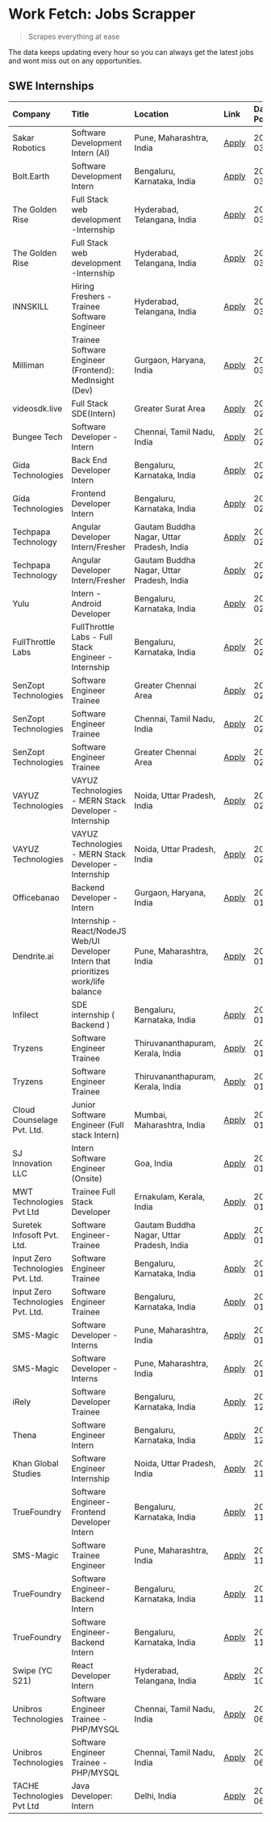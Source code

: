 # Work Fetch: Jobs Scrapper
> Scrapes everything at ease

The data keeps updating every hour so you can always get the latest jobs and wont miss out on any opportunities.

## SWE Internships
<!--START_SECTION:workfetch-->
| Company                           | Title                                                                                | Location                                  | Link                                                                                                                                                                                                                                                                                                      | Date Posted   |
|:----------------------------------|:-------------------------------------------------------------------------------------|:------------------------------------------|:----------------------------------------------------------------------------------------------------------------------------------------------------------------------------------------------------------------------------------------------------------------------------------------------------------|:--------------|
| Sakar Robotics                    | Software Development Intern (AI)                                                     | Pune, Maharashtra, India                  | [Apply](https://in.linkedin.com/jobs/view/software-development-intern-ai-at-sakar-robotics-3848337951?position=10&pageNum=0&refId=Yur5W5Xree%2BhidUdPC%2FXXA%3D%3D&trackingId=Swm7rHz4wcFkY8%2BO9VkMbA%3D%3D&trk=public_jobs_jserp-result_search-card)                                                    | 2024-03-07    |
| Bolt.Earth                        | Software Development Intern                                                          | Bengaluru, Karnataka, India               | [Apply](https://in.linkedin.com/jobs/view/software-development-intern-at-bolt-earth-3849437038?position=24&pageNum=0&refId=Yur5W5Xree%2BhidUdPC%2FXXA%3D%3D&trackingId=4TFKVT7noF%2BT%2BuopfCibbw%3D%3D&trk=public_jobs_jserp-result_search-card)                                                         | 2024-03-07    |
| The Golden Rise                   | Full Stack web development -Internship                                               | Hyderabad, Telangana, India               | [Apply](https://in.linkedin.com/jobs/view/full-stack-web-development-internship-at-the-golden-rise-3847033236?position=35&pageNum=0&refId=Yur5W5Xree%2BhidUdPC%2FXXA%3D%3D&trackingId=kMlW6UJuO5bZN1p%2Bf%2Fwgcg%3D%3D&trk=public_jobs_jserp-result_search-card)                                          | 2024-03-05    |
| The Golden Rise                   | Full Stack web development -Internship                                               | Hyderabad, Telangana, India               | [Apply](https://in.linkedin.com/jobs/view/full-stack-web-development-internship-at-the-golden-rise-3847033236?position=10&pageNum=2&refId=XG3x0dzrM%2F3kkHDivSHsrQ%3D%3D&trackingId=IZKRip83HRNjaOaMXDFSqA%3D%3D&trk=public_jobs_jserp-result_search-card)                                                | 2024-03-05    |
| INNSKILL                          | Hiring Freshers - Trainee Software Engineer                                          | Hyderabad, Telangana, India               | [Apply](https://in.linkedin.com/jobs/view/hiring-freshers-trainee-software-engineer-at-innskill-3846032101?position=5&pageNum=7&refId=D8caL5SAN709%2BLyA8ievjw%3D%3D&trackingId=KQGQK1BJsvwOUIiiZ4vcPg%3D%3D&trk=public_jobs_jserp-result_search-card)                                                    | 2024-03-04    |
| Milliman                          | Trainee Software Engineer (Frontend): MedInsight (Dev)                               | Gurgaon, Haryana, India                   | [Apply](https://in.linkedin.com/jobs/view/trainee-software-engineer-frontend-medinsight-dev-at-milliman-3792874280?position=5&pageNum=0&refId=Yur5W5Xree%2BhidUdPC%2FXXA%3D%3D&trackingId=cUlJQkN7IT0Nh4Okv0w2zA%3D%3D&trk=public_jobs_jserp-result_search-card)                                          | 2024-03-01    |
| videosdk.live                     | Full Stack SDE(Intern)                                                               | Greater Surat Area                        | [Apply](https://in.linkedin.com/jobs/view/full-stack-sde-intern-at-videosdk-live-3842945056?position=3&pageNum=7&refId=D8caL5SAN709%2BLyA8ievjw%3D%3D&trackingId=Rp1Yx4EHuLcSGCJh8evn6w%3D%3D&trk=public_jobs_jserp-result_search-card)                                                                   | 2024-02-29    |
| Bungee Tech                       | Software Developer - Intern                                                          | Chennai, Tamil Nadu, India                | [Apply](https://in.linkedin.com/jobs/view/software-developer-intern-at-bungee-tech-3842220746?position=45&pageNum=0&refId=Yur5W5Xree%2BhidUdPC%2FXXA%3D%3D&trackingId=4xBCvlq0UbtKQZ59jp28vQ%3D%3D&trk=public_jobs_jserp-result_search-card)                                                              | 2024-02-28    |
| Gida Technologies                 | Back End Developer Intern                                                            | Bengaluru, Karnataka, India               | [Apply](https://in.linkedin.com/jobs/view/back-end-developer-intern-at-gida-technologies-3836849295?position=43&pageNum=0&refId=Yur5W5Xree%2BhidUdPC%2FXXA%3D%3D&trackingId=uSzKNWGTrkY2vZCIbD%2B3XA%3D%3D&trk=public_jobs_jserp-result_search-card)                                                      | 2024-02-23    |
| Gida Technologies                 | Frontend Developer Intern                                                            | Bengaluru, Karnataka, India               | [Apply](https://in.linkedin.com/jobs/view/frontend-developer-intern-at-gida-technologies-3836040945?position=11&pageNum=0&refId=Yur5W5Xree%2BhidUdPC%2FXXA%3D%3D&trackingId=a4U2Lu0YvgZr%2FUXQXTRaHA%3D%3D&trk=public_jobs_jserp-result_search-card)                                                      | 2024-02-21    |
| Techpapa Technology               | Angular Developer Intern/Fresher                                                     | Gautam Buddha Nagar, Uttar Pradesh, India | [Apply](https://in.linkedin.com/jobs/view/angular-developer-intern-fresher-at-techpapa-technology-3834305862?position=53&pageNum=0&refId=Yur5W5Xree%2BhidUdPC%2FXXA%3D%3D&trackingId=95pTC8U%2FCwLn%2BFZtNU17lw%3D%3D&trk=public_jobs_jserp-result_search-card)                                           | 2024-02-20    |
| Techpapa Technology               | Angular Developer Intern/Fresher                                                     | Gautam Buddha Nagar, Uttar Pradesh, India | [Apply](https://in.linkedin.com/jobs/view/angular-developer-intern-fresher-at-techpapa-technology-3834305862?position=3&pageNum=5&refId=Y8BI8e8p8HE8rbNu%2BTYCdA%3D%3D&trackingId=aCnAozG23QzM1gar8ylmJw%3D%3D&trk=public_jobs_jserp-result_search-card)                                                  | 2024-02-20    |
| Yulu                              | Intern - Android Developer                                                           | Bengaluru, Karnataka, India               | [Apply](https://in.linkedin.com/jobs/view/intern-android-developer-at-yulu-3834459982?position=48&pageNum=0&refId=Yur5W5Xree%2BhidUdPC%2FXXA%3D%3D&trackingId=K93p01jS61TXgAK0Xp2%2FPw%3D%3D&trk=public_jobs_jserp-result_search-card)                                                                    | 2024-02-19    |
| FullThrottle Labs                 | FullThrottle Labs - Full Stack Engineer - Internship                                 | Bengaluru, Karnataka, India               | [Apply](https://in.linkedin.com/jobs/view/fullthrottle-labs-full-stack-engineer-internship-at-fullthrottle-labs-3829636016?position=50&pageNum=0&refId=Yur5W5Xree%2BhidUdPC%2FXXA%3D%3D&trackingId=P8NgE%2FDftTzNYIQary89vA%3D%3D&trk=public_jobs_jserp-result_search-card)                               | 2024-02-17    |
| SenZopt Technologies              | Software Engineer Trainee                                                            | Greater Chennai Area                      | [Apply](https://in.linkedin.com/jobs/view/software-engineer-trainee-at-senzopt-technologies-3827688781?position=28&pageNum=0&refId=Yur5W5Xree%2BhidUdPC%2FXXA%3D%3D&trackingId=WWMsj5LzOEfMqMT77dFyew%3D%3D&trk=public_jobs_jserp-result_search-card)                                                     | 2024-02-12    |
| SenZopt Technologies              | Software Engineer Trainee                                                            | Chennai, Tamil Nadu, India                | [Apply](https://in.linkedin.com/jobs/view/software-engineer-trainee-at-senzopt-technologies-3827686880?position=41&pageNum=0&refId=Yur5W5Xree%2BhidUdPC%2FXXA%3D%3D&trackingId=Q5WybQK%2FEc43rSRaZGY7yw%3D%3D&trk=public_jobs_jserp-result_search-card)                                                   | 2024-02-12    |
| SenZopt Technologies              | Software Engineer Trainee                                                            | Greater Chennai Area                      | [Apply](https://in.linkedin.com/jobs/view/software-engineer-trainee-at-senzopt-technologies-3827688781?position=3&pageNum=2&refId=XG3x0dzrM%2F3kkHDivSHsrQ%3D%3D&trackingId=dWgsxqkQGFuSjnPBrMQvXw%3D%3D&trk=public_jobs_jserp-result_search-card)                                                        | 2024-02-12    |
| VAYUZ Technologies                | VAYUZ Technologies - MERN Stack Developer - Internship                               | Noida, Uttar Pradesh, India               | [Apply](https://in.linkedin.com/jobs/view/vayuz-technologies-mern-stack-developer-internship-at-vayuz-technologies-3822619356?position=55&pageNum=0&refId=Yur5W5Xree%2BhidUdPC%2FXXA%3D%3D&trackingId=NOZy79EWOxYTmOtggNXooQ%3D%3D&trk=public_jobs_jserp-result_search-card)                              | 2024-02-10    |
| VAYUZ Technologies                | VAYUZ Technologies - MERN Stack Developer - Internship                               | Noida, Uttar Pradesh, India               | [Apply](https://in.linkedin.com/jobs/view/vayuz-technologies-mern-stack-developer-internship-at-vayuz-technologies-3822619356?position=5&pageNum=5&refId=Y8BI8e8p8HE8rbNu%2BTYCdA%3D%3D&trackingId=dRDM5lxviyt0htfCKiXS3g%3D%3D&trk=public_jobs_jserp-result_search-card)                                 | 2024-02-10    |
| Officebanao                       | Backend Developer - Intern                                                           | Gurgaon, Haryana, India                   | [Apply](https://in.linkedin.com/jobs/view/backend-developer-intern-at-officebanao-3814263731?position=19&pageNum=0&refId=Yur5W5Xree%2BhidUdPC%2FXXA%3D%3D&trackingId=eOS1H5KLVTrN9W1xHN58Xg%3D%3D&trk=public_jobs_jserp-result_search-card)                                                               | 2024-01-31    |
| Dendrite.ai                       | Internship - React/NodeJS Web/UI Developer Intern that prioritizes work/life balance | Pune, Maharashtra, India                  | [Apply](https://in.linkedin.com/jobs/view/internship-react-nodejs-web-ui-developer-intern-that-prioritizes-work-life-balance-at-dendrite-ai-3818948068?position=25&pageNum=0&refId=Yur5W5Xree%2BhidUdPC%2FXXA%3D%3D&trackingId=G2WjtfQxqjkYv%2FYg1gTF%2Fg%3D%3D&trk=public_jobs_jserp-result_search-card) | 2024-01-31    |
| Infilect                          | SDE internship ( Backend )                                                           | Bengaluru, Karnataka, India               | [Apply](https://in.linkedin.com/jobs/view/sde-internship-backend-at-infilect-3815120558?position=20&pageNum=0&refId=Yur5W5Xree%2BhidUdPC%2FXXA%3D%3D&trackingId=bVj08QLDNJD2chZWYlg4pA%3D%3D&trk=public_jobs_jserp-result_search-card)                                                                    | 2024-01-25    |
| Tryzens                           | Software Engineer Trainee                                                            | Thiruvananthapuram, Kerala, India         | [Apply](https://in.linkedin.com/jobs/view/software-engineer-trainee-at-tryzens-3809363491?position=32&pageNum=0&refId=Yur5W5Xree%2BhidUdPC%2FXXA%3D%3D&trackingId=3hdR%2F7kfHTcOR4aqzZG8Zg%3D%3D&trk=public_jobs_jserp-result_search-card)                                                                | 2024-01-18    |
| Tryzens                           | Software Engineer Trainee                                                            | Thiruvananthapuram, Kerala, India         | [Apply](https://in.linkedin.com/jobs/view/software-engineer-trainee-at-tryzens-3809363491?position=7&pageNum=2&refId=XG3x0dzrM%2F3kkHDivSHsrQ%3D%3D&trackingId=6Q4VK2HmNaLkofc3NAkIYQ%3D%3D&trk=public_jobs_jserp-result_search-card)                                                                     | 2024-01-18    |
| Cloud Counselage Pvt. Ltd.        | Junior Software Engineer (Full stack Intern)                                         | Mumbai, Maharashtra, India                | [Apply](https://in.linkedin.com/jobs/view/junior-software-engineer-full-stack-intern-at-cloud-counselage-pvt-ltd-3803132814?position=21&pageNum=0&refId=Yur5W5Xree%2BhidUdPC%2FXXA%3D%3D&trackingId=FnxHtcIcrehE4iIHnUJs5g%3D%3D&trk=public_jobs_jserp-result_search-card)                                | 2024-01-11    |
| SJ Innovation LLC                 | Intern Software Engineer (Onsite)                                                    | Goa, India                                | [Apply](https://in.linkedin.com/jobs/view/intern-software-engineer-onsite-at-sj-innovation-llc-3799959011?position=36&pageNum=0&refId=Yur5W5Xree%2BhidUdPC%2FXXA%3D%3D&trackingId=IsFhBDlzWTWCcxLpJABDaw%3D%3D&trk=public_jobs_jserp-result_search-card)                                                  | 2024-01-11    |
| MWT Technologies Pvt Ltd          | Trainee Full Stack Developer                                                         | Ernakulam, Kerala, India                  | [Apply](https://in.linkedin.com/jobs/view/trainee-full-stack-developer-at-mwt-technologies-pvt-ltd-3800921715?position=6&pageNum=0&refId=Yur5W5Xree%2BhidUdPC%2FXXA%3D%3D&trackingId=DDM0r7sFo2R%2BbcJs0lX7GA%3D%3D&trk=public_jobs_jserp-result_search-card)                                             | 2024-01-09    |
| Suretek Infosoft Pvt. Ltd.        | Software Engineer-Trainee                                                            | Gautam Buddha Nagar, Uttar Pradesh, India | [Apply](https://in.linkedin.com/jobs/view/software-engineer-trainee-at-suretek-infosoft-pvt-ltd-3800934643?position=17&pageNum=0&refId=Yur5W5Xree%2BhidUdPC%2FXXA%3D%3D&trackingId=OkZy6Kd%2BiNSpqKfca7dTjA%3D%3D&trk=public_jobs_jserp-result_search-card)                                               | 2024-01-09    |
| Input Zero Technologies Pvt. Ltd. | Software Engineer Trainee                                                            | Bengaluru, Karnataka, India               | [Apply](https://in.linkedin.com/jobs/view/software-engineer-trainee-at-input-zero-technologies-pvt-ltd-3800927643?position=27&pageNum=0&refId=Yur5W5Xree%2BhidUdPC%2FXXA%3D%3D&trackingId=%2Bs48VBjm6w5OU6UQanYvuQ%3D%3D&trk=public_jobs_jserp-result_search-card)                                        | 2024-01-09    |
| Input Zero Technologies Pvt. Ltd. | Software Engineer Trainee                                                            | Bengaluru, Karnataka, India               | [Apply](https://in.linkedin.com/jobs/view/software-engineer-trainee-at-input-zero-technologies-pvt-ltd-3800927643?position=2&pageNum=2&refId=XG3x0dzrM%2F3kkHDivSHsrQ%3D%3D&trackingId=hi2Aq1YNtqRTHE96asAh6g%3D%3D&trk=public_jobs_jserp-result_search-card)                                             | 2024-01-09    |
| SMS-Magic                         | Software Developer -Interns                                                          | Pune, Maharashtra, India                  | [Apply](https://in.linkedin.com/jobs/view/software-developer-interns-at-sms-magic-3799485343?position=29&pageNum=0&refId=Yur5W5Xree%2BhidUdPC%2FXXA%3D%3D&trackingId=jLTY5caZ7nZOyiMhpUXTgw%3D%3D&trk=public_jobs_jserp-result_search-card)                                                               | 2024-01-05    |
| SMS-Magic                         | Software Developer -Interns                                                          | Pune, Maharashtra, India                  | [Apply](https://in.linkedin.com/jobs/view/software-developer-interns-at-sms-magic-3799485343?position=4&pageNum=2&refId=XG3x0dzrM%2F3kkHDivSHsrQ%3D%3D&trackingId=Xuo87rpn%2BV4uOUhZe221Eg%3D%3D&trk=public_jobs_jserp-result_search-card)                                                                | 2024-01-05    |
| iRely                             | Software Developer Trainee                                                           | Bengaluru, Karnataka, India               | [Apply](https://in.linkedin.com/jobs/view/software-developer-trainee-at-irely-3801577534?position=9&pageNum=0&refId=Yur5W5Xree%2BhidUdPC%2FXXA%3D%3D&trackingId=reEZt0zkvG3pS1Aj2a%2B%2BLA%3D%3D&trk=public_jobs_jserp-result_search-card)                                                                | 2023-12-22    |
| Thena                             | Software Engineer Intern                                                             | Bengaluru, Karnataka, India               | [Apply](https://in.linkedin.com/jobs/view/software-engineer-intern-at-thena-3778731751?position=13&pageNum=0&refId=Yur5W5Xree%2BhidUdPC%2FXXA%3D%3D&trackingId=CWPHHUqmy%2B3Aea0K28WOhQ%3D%3D&trk=public_jobs_jserp-result_search-card)                                                                   | 2023-12-05    |
| Khan Global Studies               | Software Engineer Internship                                                         | Noida, Uttar Pradesh, India               | [Apply](https://in.linkedin.com/jobs/view/software-engineer-internship-at-khan-global-studies-3766942197?position=46&pageNum=0&refId=Yur5W5Xree%2BhidUdPC%2FXXA%3D%3D&trackingId=cFXdIfZHUKJSR0tmM9mWoQ%3D%3D&trk=public_jobs_jserp-result_search-card)                                                   | 2023-11-27    |
| TrueFoundry                       | Software Engineer- Frontend Developer Intern                                         | Bengaluru, Karnataka, India               | [Apply](https://in.linkedin.com/jobs/view/software-engineer-frontend-developer-intern-at-truefoundry-3790095058?position=12&pageNum=0&refId=Yur5W5Xree%2BhidUdPC%2FXXA%3D%3D&trackingId=GejztOrNdVUYRDIqc23F5g%3D%3D&trk=public_jobs_jserp-result_search-card)                                            | 2023-11-24    |
| SMS-Magic                         | Software Trainee Engineer                                                            | Pune, Maharashtra, India                  | [Apply](https://in.linkedin.com/jobs/view/software-trainee-engineer-at-sms-magic-3761409781?position=23&pageNum=0&refId=Yur5W5Xree%2BhidUdPC%2FXXA%3D%3D&trackingId=AwbEHZwET%2BxwU09Dw2HJMg%3D%3D&trk=public_jobs_jserp-result_search-card)                                                              | 2023-11-16    |
| TrueFoundry                       | Software Engineer-Backend Intern                                                     | Bengaluru, Karnataka, India               | [Apply](https://in.linkedin.com/jobs/view/software-engineer-backend-intern-at-truefoundry-3779508170?position=26&pageNum=0&refId=Yur5W5Xree%2BhidUdPC%2FXXA%3D%3D&trackingId=YbCSoDdQN%2Fdf%2BiI1o%2F3sCA%3D%3D&trk=public_jobs_jserp-result_search-card)                                                 | 2023-11-10    |
| TrueFoundry                       | Software Engineer-Backend Intern                                                     | Bengaluru, Karnataka, India               | [Apply](https://in.linkedin.com/jobs/view/software-engineer-backend-intern-at-truefoundry-3779508170?position=1&pageNum=2&refId=XG3x0dzrM%2F3kkHDivSHsrQ%3D%3D&trackingId=Ud8z9RHUWH2qHCP4%2F3Tokw%3D%3D&trk=public_jobs_jserp-result_search-card)                                                        | 2023-11-10    |
| Swipe (YC S21)                    | React Developer Intern                                                               | Hyderabad, Telangana, India               | [Apply](https://in.linkedin.com/jobs/view/react-developer-intern-at-swipe-yc-s21-3737600089?position=14&pageNum=0&refId=Yur5W5Xree%2BhidUdPC%2FXXA%3D%3D&trackingId=8rG1cDeamSKdQ0PFV4ONEw%3D%3D&trk=public_jobs_jserp-result_search-card)                                                                | 2023-10-13    |
| Unibros Technologies              | Software Engineer Trainee - PHP/MYSQL                                                | Chennai, Tamil Nadu, India                | [Apply](https://in.linkedin.com/jobs/view/software-engineer-trainee-php-mysql-at-unibros-technologies-3656599241?position=31&pageNum=0&refId=Yur5W5Xree%2BhidUdPC%2FXXA%3D%3D&trackingId=Bm7zIAtiKrS%2BNKHK953MxA%3D%3D&trk=public_jobs_jserp-result_search-card)                                         | 2023-06-12    |
| Unibros Technologies              | Software Engineer Trainee - PHP/MYSQL                                                | Chennai, Tamil Nadu, India                | [Apply](https://in.linkedin.com/jobs/view/software-engineer-trainee-php-mysql-at-unibros-technologies-3656599241?position=6&pageNum=2&refId=XG3x0dzrM%2F3kkHDivSHsrQ%3D%3D&trackingId=aZxWiY0V%2B5sJE1EL3Khygw%3D%3D&trk=public_jobs_jserp-result_search-card)                                            | 2023-06-12    |
| TACHE Technologies Pvt Ltd        | Java Developer: Intern                                                               | Delhi, India                              | [Apply](https://in.linkedin.com/jobs/view/java-developer-intern-at-tache-technologies-pvt-ltd-3627622735?position=2&pageNum=7&refId=D8caL5SAN709%2BLyA8ievjw%3D%3D&trackingId=okuaOpCV0Ha2EAbCbfYFMw%3D%3D&trk=public_jobs_jserp-result_search-card)                                                      | 2023-06-06    |
<!--END_SECTION:workfetch-->
